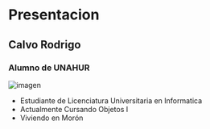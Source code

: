 # Presentacion

## Calvo Rodrigo 
### Alumno de UNAHUR

![imagen](https://www.estudiaradistancia.com.ar/logos/original/logo-universidad-nacional-de-hurlingham.png)

- Estudiante de Licenciatura Universitaria en Informatica 
- Actualmente Cursando Objetos I
- Viviendo en Morón 
